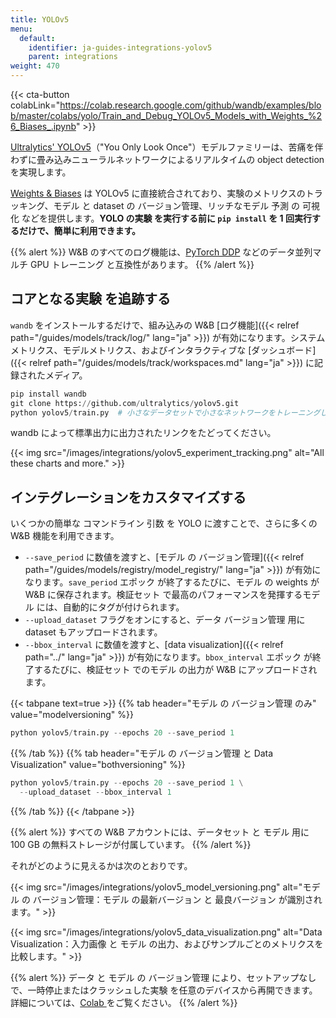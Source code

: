 ```yaml
---
title: YOLOv5
menu:
  default:
    identifier: ja-guides-integrations-yolov5
    parent: integrations
weight: 470
---
```


{{< cta-button colabLink="https://colab.research.google.com/github/wandb/examples/blob/master/colabs/yolo/Train_and_Debug_YOLOv5_Models_with_Weights_%26_Biases_.ipynb" >}}

[Ultralytics' YOLOv5](https://ultralytics.com/yolov5)（"You Only Look Once"）モデルファミリーは、苦痛を伴わずに畳み込みニューラルネットワークによるリアルタイムの object detection を実現します。

[Weights & Biases](http://wandb.com) は YOLOv5 に直接統合されており、実験のメトリクスのトラッキング、モデル と dataset の バージョン管理、リッチなモデル 予測 の 可視化 などを提供します。**YOLO の実験 を実行する前に `pip install` を 1 回実行するだけで、簡単に利用できます。**

{{% alert %}}
W&B のすべてのログ機能は、[PyTorch DDP](https://pytorch.org/tutorials/intermediate/ddp_tutorial.html) などのデータ並列マルチ GPU トレーニング と互換性があります。
{{% /alert %}}

## コアとなる実験 を追跡する
`wandb` をインストールするだけで、組み込みの W&B [ログ機能]({{< relref path="/guides/models/track/log/" lang="ja" >}}) が有効になります。システムメトリクス、モデルメトリクス、およびインタラクティブな [ダッシュボード]({{< relref path="/guides/models/track/workspaces.md" lang="ja" >}}) に記録されたメディア。

```python
pip install wandb
git clone https://github.com/ultralytics/yolov5.git
python yolov5/train.py  # 小さなデータセットで小さなネットワークをトレーニングします
```

wandb によって標準出力に出力されたリンクをたどってください。

{{< img src="/images/integrations/yolov5_experiment_tracking.png" alt="All these charts and more." >}}

## インテグレーションをカスタマイズする

いくつかの簡単な コマンドライン 引数 を YOLO に渡すことで、さらに多くの W&B 機能を利用できます。

* `--save_period` に数値を渡すと、[モデル の バージョン管理]({{< relref path="/guides/models/registry/model_registry/" lang="ja" >}}) が有効になります。`save_period` エポック が終了するたびに、モデル の weights が W&B に保存されます。検証セット で最高のパフォーマンスを発揮するモデル には、自動的にタグが付けられます。
* `--upload_dataset` フラグをオンにすると、データ バージョン管理 用に dataset もアップロードされます。
* `--bbox_interval` に数値を渡すと、[data visualization]({{< relref path="../" lang="ja" >}}) が有効になります。`bbox_interval` エポック が終了するたびに、検証セット でのモデル の出力が W&B にアップロードされます。

{{< tabpane text=true >}}
{{% tab header="モデル の バージョン管理 のみ" value="modelversioning" %}}

```python
python yolov5/train.py --epochs 20 --save_period 1
```

{{% /tab %}}
{{% tab header="モデル の バージョン管理 と Data Visualization" value="bothversioning" %}}

```python
python yolov5/train.py --epochs 20 --save_period 1 \
  --upload_dataset --bbox_interval 1
```

{{% /tab %}}
{{< /tabpane >}}

{{% alert %}}
すべての W&B アカウントには、データセット と モデル 用に 100 GB の無料ストレージが付属しています。
{{% /alert %}}

それがどのように見えるかは次のとおりです。

{{< img src="/images/integrations/yolov5_model_versioning.png" alt="モデル の バージョン管理：モデル の最新バージョン と 最良バージョン が識別されます。" >}}

{{< img src="/images/integrations/yolov5_data_visualization.png" alt="Data Visualization：入力画像 と モデル の出力、およびサンプルごとのメトリクスを比較します。" >}}

{{% alert %}}
データ と モデル の バージョン管理 により、セットアップなしで、一時停止またはクラッシュした実験 を任意のデバイスから再開できます。詳細については、[Colab ](https://wandb.me/yolo-colab) をご覧ください。
{{% /alert %}}
